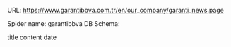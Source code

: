 URL: https://www.garantibbva.com.tr/en/our_company/garanti_news.page

Spider name: garantibbva
DB Schema:

title
content
date